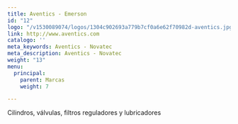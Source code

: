 ```yaml
---
title: Aventics - Emerson
id: "12"
logo: "/v1530089074/logos/1304c902693a779b7cf0a6e62f70982d-aventics.jpg"
link: http://www.aventics.com
catalogo: ''
meta_keywords: Aventics - Novatec
meta_description: Aventics - Novatec
weight: "13"
menu:
  principal:
    parent: Marcas
    weight: 7

---
```

<p>Cilindros, válvulas, filtros reguladores y lubricadores</p>